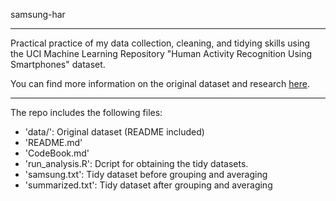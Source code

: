 samsung-har
***

Practical practice of my data collection, cleaning, and tidying skills using the UCI Machine Learning Repository "Human Activity Recognition Using Smartphones" dataset.  

You can find more information on the original dataset and research [here](http://archive.ics.uci.edu/ml/datasets/Human+Activity+Recognition+Using+Smartphones).
***

The repo includes the following files:
* 'data/': Original dataset (README included)
* 'README.md'
* 'CodeBook.md'
* 'run_analysis.R': Dcript for obtaining the tidy datasets.
* 'samsung.txt': Tidy dataset before grouping and averaging
* 'summarized.txt': Tidy dataset after grouping and averaging

